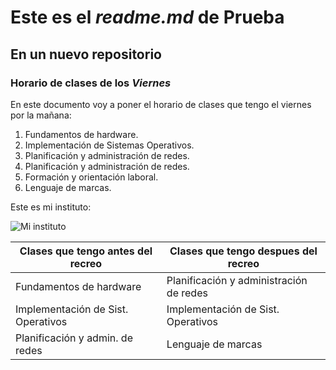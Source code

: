# Este es el _readme.md_ de Prueba
## En un nuevo repositorio
### Horario de clases de los _Viernes_

En este documento voy a poner el horario de clases que tengo el viernes por la mañana:
1. Fundamentos de hardware.
2. Implementación de Sistemas Operativos.
3. Planificación y administración de redes.
4. Planificación y administración de redes.
5. Formación y orientación laboral.
6. Lenguaje de marcas.

Este es mi instituto:

![Mi instituto](https://ieslamarisma.net/images/slide/fachada.png)

**Clases que tengo antes del recreo** | **Clases que tengo despues del recreo**
--------------------------------- | -----------------------------------
Fundamentos de hardware           | Planificación y administración de redes
Implementación de Sist. Operativos| Implementación de Sist. Operativos
Planificación y admin. de redes   | Lenguaje de marcas
